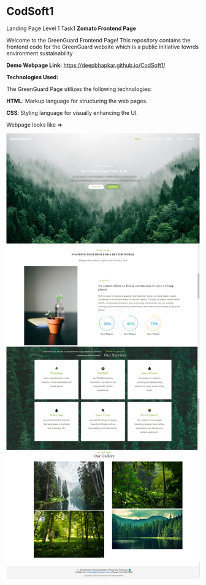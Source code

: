 # CodSoft1
Landing Page Level 1 Task1
<b>Zomato Frontend Page</b>

Welcome to the GreenGuard Frontend Page! This repository contains the frontend code for the GreenGuard website
which is a public initiative towrds environment sustainability

<b>Demo Webpage Link:</b> https://deepbhapkar.github.io/CodSoft1/

<b>Technologies Used:</b>

The GreenGuard Page utilizes the following technologies:

<b>HTML</b>: Markup language for structuring the web pages.

<b>CSS</b>: Styling language for visually enhancing the UI.

Webpage looks like => 

<img src="Images/Demo1.png">
<img src="Images/Demo2.png">
<img src="Images/Demo3.png">
<img src="Images/Demo4.png">
<img src="Images/Demo5.png">
